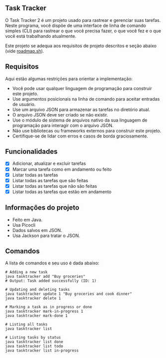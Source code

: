 ## Task Tracker

O Task Tracker 2 é um projeto usado para rastrear e gerenciar suas tarefas. Neste programa, você dispõe de uma interface de linha de comando simples (CLI) para rastrear o que você precisa fazer, o que você fez e o que você está trabalhando atualmente.

Este projeto se adequa aos requisitos de projeto descritos e seção abaixo (vide [roadmap.sh](https://roadmap.sh/projects/task-tracker)).

## Requisitos

Aqui estão algumas restrições para orientar a implementação:

- Você pode usar qualquer linguagem de programação para construir este projeto.
- Use argumentos posicionais na linha de comando para aceitar entradas de usuário.
- Use um arquivo JSON para armazenar as tarefas no diretório atual.
- O arquivo JSON deve ser criado se não existir.
- Use o módulo de sistema de arquivos nativo da sua linguagem de programação para interagir com o arquivo JSON.
- Não use bibliotecas ou frameworks externos para construir este projeto.
- Certifique-se de lidar com erros e casos de borda graciosamente.


## Funcionalidades

- [x] Adicionar, atualizar e excluir tarefas
- [x] Marcar uma tarefa como em andamento ou feito
- [x] Listar todas as tarefas
- [x] Listar todas as tarefas que são feitas
- [x] Listar todas as tarefas que não são feitas
- [x] Listar todas as tarefas que estão em andamento

## Informações do projeto

- Feito em Java.
- Usa Picocli
- Dados salvos em JSON.
- Usa Jackson para tratar o JSON.

## Comandos

A lista de comandos e seu uso é dada abaixo:

```shell
# Adding a new task
java tasktracker add "Buy groceries"
# Output: Task added successfully (ID: 1)

# Updating and deleting tasks
java tasktracker update 1 "Buy groceries and cook dinner"
java tasktracker delete 1

# Marking a task as in progress or done
java tasktracker mark-in-progress 1
java tasktracker mark-done 1

# Listing all tasks
java tasktracker list

# Listing tasks by status
java tasktracker list done
java tasktracker list todo
java tasktracker list in-progress
```
